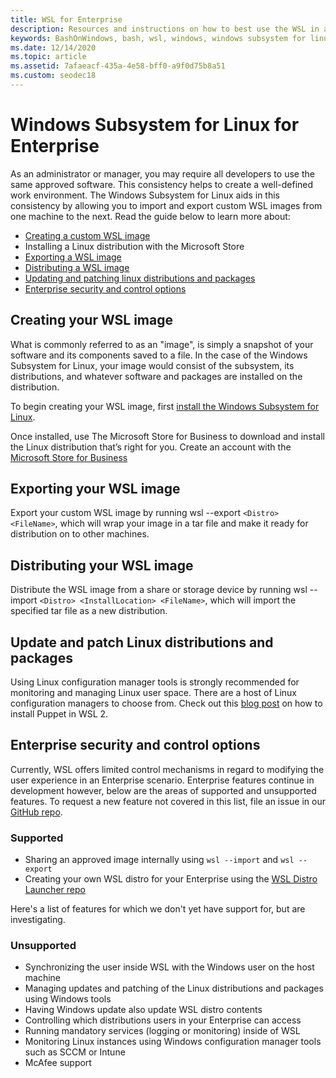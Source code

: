 ```yaml
---
title: WSL for Enterprise
description: Resources and instructions on how to best use the WSL in an Enterprise environment.
keywords: BashOnWindows, bash, wsl, windows, windows subsystem for linux, windowssubsystem, ubuntu, debian, suse, windows 10, enterprise, deployment, offline, packaging, store, distribution, installation, install
ms.date: 12/14/2020
ms.topic: article
ms.assetid: 7afaeacf-435a-4e58-bff0-a9f0d75b8a51
ms.custom: seodec18
---
```


# Windows Subsystem for Linux for Enterprise

As an administrator or manager, you may require all developers to use the same approved software. This consistency helps to create a well-defined work environment. The Windows Subsystem for Linux aids in this consistency by allowing you to import and export custom WSL images from one machine to the next. Read the guide below to learn more about:

* [Creating a custom WSL image](##creating-your-custom-WSL-image)
* Installing a Linux distribution with the Microsoft Store
* [Exporting a WSL image](##exporting-your-WSL-image)
* [Distributing a WSL image](##distributing-your-WSL-image)
* [Updating and patching linux distributions and packages](##update-and-patch-Linux-distributions-and-packages)
* [Enterprise security and control options](##enterprise-security-and-control-options)

## Creating your WSL image

What is commonly referred to as an "image", is simply a snapshot of your software and its components saved to a file. In the case of the Windows Subsystem for Linux, your image would consist of the subsystem, its distributions, and whatever software and packages are installed on the distribution.

To begin creating your WSL image, first [install the Windows Subsystem for Linux](./install-win10.md).

Once installed, use The Microsoft Store for Business to download and install the Linux distribution that’s right for you. Create an account with the [Microsoft Store for Business](https://docs.microsoft.com/microsoft-store/sign-up-microsoft-store-for-business.)

## Exporting your WSL image

Export your custom WSL image by running wsl --export `<Distro> <FileName>`, which will wrap your image in a tar file and make it ready for distribution on to other machines.

## Distributing your WSL image

Distribute the WSL image from a share or storage device by running wsl --import `<Distro> <InstallLocation> <FileName>`, which will import the specified tar file as a new distribution.

## Update and patch Linux distributions and packages

Using Linux configuration manager tools is strongly recommended for monitoring and managing Linux user space. There are a host of Linux configuration managers to choose from. Check out this [blog post](http://www.craigloewen.com/blog/2019/12/04/running-puppet-quickly-in-wsl2/) on how to install Puppet in WSL 2.

## Enterprise security and control options

Currently, WSL offers limited control mechanisms in regard to modifying the user experience in an Enterprise scenario. Enterprise features continue in development however, below are the areas of supported and unsupported features. To request a new feature not covered in this list, file an issue in our [GitHub repo](https://github.com/microsoft/WSL/issues?q=is%3Aissue+is%3Aopen+enterprise).

### Supported

* Sharing an approved image internally using `wsl --import` and `wsl --export`
* Creating your own WSL distro for your Enterprise using the [WSL Distro Launcher repo](https://github.com/microsoft/WSL-DistroLauncher)

Here's a list of features for which we don't yet have support for, but are investigating.

### Unsupported

* Synchronizing the user inside WSL with the Windows user on the host machine
* Managing updates and patching of the Linux distributions and packages using Windows tools
* Having Windows update also update WSL distro contents
* Controlling which distributions users in your Enterprise can access
* Running mandatory services (logging or monitoring) inside of WSL
* Monitoring Linux instances using Windows configuration manager tools such as SCCM or Intune
* McAfee support
